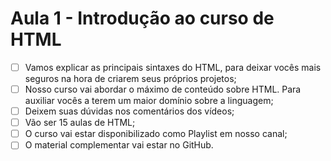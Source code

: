 # Aula 1 - Introdução ao curso de HTML

- [ ]  Vamos explicar as principais sintaxes do HTML, para deixar vocês mais seguros na hora de criarem seus próprios projetos;
- [ ]  Nosso curso vai abordar o máximo de conteúdo sobre HTML. Para auxiliar vocês a terem um maior domínio sobre a linguagem;
- [ ]  Deixem suas dúvidas nos comentários dos vídeos;
- [ ]  Vão ser 15 aulas de HTML;
- [ ]  O curso vai estar disponibilizado como Playlist em nosso canal;
- [ ]  O material complementar vai estar no GitHub.
